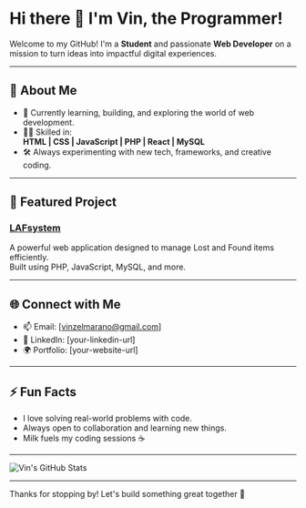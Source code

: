 # Hi there 👋 I'm Vin, the Programmer!

Welcome to my GitHub! I'm a **Student** and passionate **Web Developer** on a mission to turn ideas into impactful digital experiences.

---

## 🚀 About Me

- 🌱 Currently learning, building, and exploring the world of web development.
- 👨‍💻 Skilled in:  
  **HTML | CSS | JavaScript | PHP | React | MySQL**
- 🛠️ Always experimenting with new tech, frameworks, and creative coding.

---

## 📌 Featured Project

### [LAFsystem](https://github.com/vintheprogrammer/LAFsystem)
A powerful web application designed to manage Lost and Found items efficiently.  
Built using PHP, JavaScript, MySQL, and more.

---

## 🌐 Connect with Me

- 📫 Email: [vinzelmarano@gmail.com]
- 💼 LinkedIn: [your-linkedin-url]
- 🌍 Portfolio: [your-website-url]

---

## ⚡ Fun Facts

- I love solving real-world problems with code.
- Always open to collaboration and learning new things.
- Milk fuels my coding sessions ☕

---

![Vin's GitHub Stats](https://github-readme-stats.vercel.app/api?username=vintheprogrammer&show_icons=true&theme=radical)

---

Thanks for stopping by! Let's build something great together 🚀
